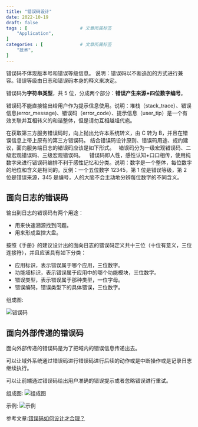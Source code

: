 ```yaml
---
title: "错误码设计"
date: 2022-10-19
draft: false
tags : [                    # 文章所属标签
    "Application",
]
categories : [              # 文章所属标签
    "技术",
]
---
```


错误码不体现版本号和错误等级信息。
说明：错误码以不断追加的方式进行兼容。错误等级由日志和错误码本身的释义来决定。 

错误码为**字符串类型**，共 5 位，分成两个部分：**错误产生来源+四位数字编号**。

错误码不能直接输出给用户作为提示信息使用。说明：堆栈（stack_trace）、错误信息(error_message)、错误码（error_code）、提示信息（user_tip）是一个有效关联并互相转义的和谐整体，但是请勿互相越俎代庖。
 

在获取第三方服务错误码时，向上抛出允许本系统转义，由 C 转为 B，并且在错误信息上带上原有的第三方错误码。 结合错误码设计原则、错误码用途、规约建议，面向服务端日志的错误码应该是如下形式。
 
错误码分为一级宏观错误码、二级宏观错误码、三级宏观错误码。 
 
错误码即人性，感性认知+口口相传，使用纯数字来进行错误码编排不利于感性记忆和分类。说明：数字是一个整体，每位数字的地位和含义是相同的。反例：一个五位数字 12345，第 1 位是错误等级，第 2 位是错误来源，345 是编号，人的大脑不会主动地分辨每位数字的不同含义。

## 面向日志的错误码

输出到日志的错误码有两个用途：

- 用来快速溯源找到问题。
- 用来形成监控大盘。

按照《手册》的建议设计出的面向日志的错误码定义共十三位（十位有意义，三位连接符），并且应该具有如下分类：
- 应用标识，表示错误属于哪个应用，三位数字。
- 功能域标识，表示错误属于应用中的哪个功能模块，三位数字。
- 错误类型，表示错误属于那种类型，一位字母。
- 错误编码，错误类型下的具体错误，三位数字。

组成图:

![错误码](https://www.mineor.xyz/images/20221108/errcode.png)

## 面向外部传递的错误码

面向外部传递的错误码是为了把域内的错误信息传递出去。

可以让域外系统通过错误码进行错误码进行后续的动作或是中断操作或是记录日志继续执行。

可以让前端通过错误码给出用户准确的错误提示或者忽略错误进行重试。

组成图:
![组成图](https://www.mineor.xyz/images/20221108/errcode5.png)


示例:
![示例](https://www.mineor.xyz/images/20221108/errcode_example.png)


参考文章:[错误码如何设计才合理？](https://mp.weixin.qq.com/s/4B8PDPHuzaTO2nR6LULSiQ)